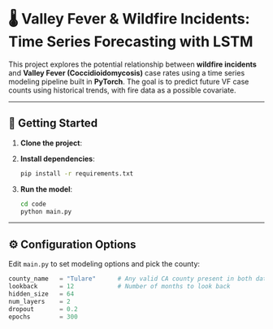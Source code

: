 # 🌡️ Valley Fever & Wildfire Incidents: Time Series Forecasting with LSTM

This project explores the potential relationship between **wildfire incidents** and **Valley Fever (Coccidioidomycosis)** case rates using a time series modeling pipeline built in **PyTorch**. The goal is to predict future VF case counts using historical trends, with fire data as a possible covariate.

---

## 🚀 Getting Started

1. **Clone the project**:

2. **Install dependencies**:
    ```bash
    pip install -r requirements.txt
    ```

3. **Run the model**:
    ```bash
    cd code
    python main.py
    ```

---

## ⚙️ Configuration Options

Edit `main.py` to set modeling options and pick the county:

```python
county_name   = "Tulare"      # Any valid CA county present in both datasets
lookback      = 12            # Number of months to look back
hidden_size   = 64
num_layers    = 2
dropout       = 0.2
epochs        = 300
